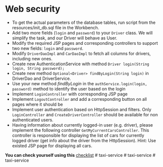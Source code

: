 # Web security
- To get the actual parameters of the database tables, run script from the resources/init_db.sql file in the Workbench.
- Add two more fields (`login` and `password`) to your `Driver` class.
  We will simplify the task, and our Driver will behave as User.
- Modify the required JSP pages and corresponding controllers to support two new fields: `login` and `password`.
- Modify `DriverDaoImpl` and `CarDaoImpl` to fetch all columns for drivers, including new ones.
- Create new AuthenticationService with method ```Driver login(String login, String password);```
- Create new method ```Optional<Driver> findByLogin(String login)``` in DriverDao and DriverService.
- Use your new method _findByLogin_ in the ```authService.login(login, password)``` method to identify the user based on the login
- Implement `LoginController` with corresponding JSP page
- Implement `LogoutController` and add a corresponding button on all pages where it should be
- Implement user authentication based on HttpSession and filters. Only `LoginController` and `CreateDriverController` should be available for non authenticated users.
- Having information about currently logged-in user (e.g. driver), please implement the following controller `GetMyCurrentCarsController`.
  This controller is responsible for displaying the list of cars for currently logged driver (get info about the driver from the HttpSession).
  Hint: Use existed JSP page for displaying all cars.

__You can check yourself using this__ [checklist](https://mate-academy.github.io/jv-program-common-mistakes/java-web/web-security/java-web-security)
#   t a x i - s e r v i c e  
 #   t a x i - s e r v i c e  
 #   t a x i - s e r v i c e  
 